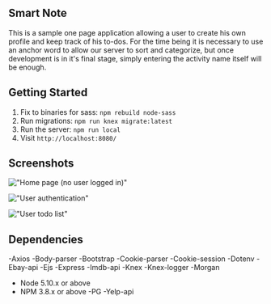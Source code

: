 ## Smart Note

This is a sample one page application allowing a user to create his own profile and keep track of his to-dos. For the time being it is necessary to use an anchor word to allow our server to sort and categorize, but once development is in it's final stage, simply entering the activity name itself will be enough.

## Getting Started
1. Fix to binaries for sass: `npm rebuild node-sass`
2. Run migrations: `npm run knex migrate:latest`
3. Run the server: `npm run local`
8. Visit `http://localhost:8080/`

## Screenshots 

!["Home page (no user logged in)"](Smart-Notes/public/Images/Homepage.png)

!["User authentication"](Smart-Notes/public/Images/Authentication.png)

!["User todo list"](Smart-Notes/public/Images/UserHistory.png)

## Dependencies
-Axios
-Body-parser
-Bootstrap
-Cookie-parser
-Cookie-session
-Dotenv
-Ebay-api
-Ejs
-Express
-Imdb-api
-Knex
-Knex-logger
-Morgan
- Node 5.10.x or above
- NPM 3.8.x or above
-PG
-Yelp-api


